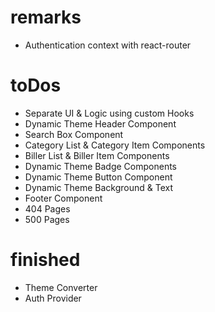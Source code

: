 # remarks

- Authentication context with react-router

# toDos

- Separate UI & Logic using custom Hooks
- Dynamic Theme Header Component
- Search Box Component
- Category List & Category Item Components
- Biller List & Biller Item Components
- Dynamic Theme Badge Components
- Dynamic Theme Button Component
- Dynamic Theme Background & Text
- Footer Component
- 404 Pages
- 500 Pages

# finished

- Theme Converter
- Auth Provider